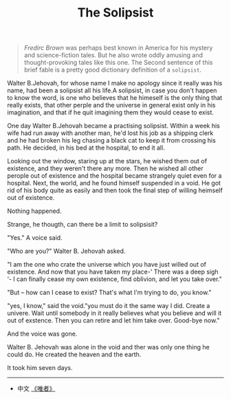 ﻿---
title: The Solipsist
tags:
- 翻译
- 美国短篇小说选
---

> *Fredirc Brown* was perhaps best known in America for his mystery and science-fiction tales. But he also wrote oddly amusing and thought-provoking tales like this one. The Second sentence of this brief fable is a pretty good dictionary definition of a `solipsist`.

Walter B.Jehovah, for whose name I make no apology since it really was his name, had been a solipsist all his life.A solipsist, in case you don't happen to know the word, is one who believes that he himeself is the only thing that really exists, that other perple and the universe in general exist only in his imagination, and that if he quit imagining them they would cease to exist.

One day Walter B.Jehovah became a practising solipsist. Within a week his wife had run away with another man, he'd lost his job as a shipping clerk and he had broken his leg chasing a black cat to keep it from crossing his path.
He decided, in his bed at the hospital, to end it all.

Looking out the window, staring up at the stars, he wished them out of existence, and they weren't there any more. Then he wished all other perople out of existence and the hospital became strangely quiet even for a hospital. Next, the world, and he found himself suspended in a void. He got rid of his body quite as easily and then took the final step of willing heimself out of existence.

Nothing happened.

Strange, he thougth, can there be a limit to solipsisit?

"Yes." A voice said.

"Who are you?" Walter B. Jehovah asked.

"I am the one who crate the universe which you have just willed out of existence. And now that you have taken my place-' There was a deep sigh ‘- I can finally cease my own existence, find oblivion, and let you take over."

"But – how can I cease to exist? That's what I'm trying to do, you know."

"yes, I know," said the void."you must do it the same way I did. Create a univere. Wait until somebody in it really believes what you believe and will it out of exstence. Then you can retire and let him take over. Good-bye now."

And the voice was gone.

Walter B. Jehovah was alone in the void and ther was only one thing he could do. He created the heaven and the earth.

It took him seven days.

-----------------------------------------------
* 中文 [《唯者》](e_03_唯者.md)

